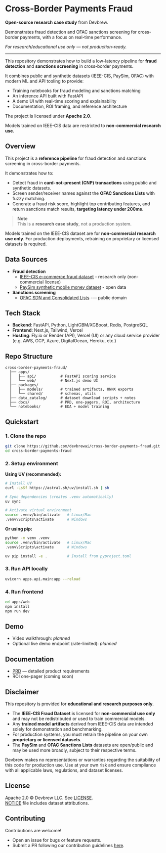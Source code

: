 # Cross-Border Payments Fraud

**Open-source research case study** from Devbrew.

Demonstrates fraud detection and OFAC sanctions screening for cross-border payments, with a focus on real-time performance.

_For research/educational use only — not production-ready._

---

This repository demonstrates how to build a low-latency pipeline for **fraud detection** and **sanctions screening** in cross-border payments.

It combines public and synthetic datasets (IEEE-CIS, PaySim, OFAC) with modern ML and API tooling to provide:

- Training notebooks for fraud modeling and sanctions matching
- An inference API built with FastAPI
- A demo UI with real-time scoring and explainability
- Documentation, ROI framing, and reference architecture

The project is licensed under **Apache 2.0**.

Models trained on IEEE-CIS data are restricted to **non-commercial research use**.

## Overview

This project is a **reference pipeline** for fraud detection and sanctions screening in cross-border payments.

It demonstrates how to:

- Detect fraud in **card-not-present (CNP) transactions** using public and synthetic datasets.
- Screen sender/receiver names against the **OFAC Sanctions Lists** with fuzzy matching.
- Generate a fraud risk score, highlight top contributing features, and return sanctions match results, **targeting latency under 200ms**.

> **Note**  
> This is a **research case study**, not a production system.

Models trained on the IEEE-CIS dataset are for **non-commercial research use only**.
For production deployments, retraining on proprietary or licensed datasets is required.

## Data Sources

- **Fraud detection**
  - [IEEE-CIS e-commerce fraud dataset](https://www.kaggle.com/c/ieee-fraud-detection) - research only (non-commercial license)
  - [PaySim synthetic mobile money dataset](https://www.kaggle.com/ntnu-testimon/paysim1) - open data
- **Sanctions screening**
  - [OFAC SDN and Consolidated Lists](https://sanctionslist.ofac.treas.gov/Home) -— public domain

## Tech Stack

- **Backend**: FastAPI, Python, LightGBM/XGBoost, Redis, PostgreSQL
- **Frontend**: Next.js, Tailwind, Vercel
- **Hosting**: Fly.io or Render (API), Vercel (UI) or any cloud service provider (e.g. AWS, GCP, Azure, DigitalOcean, Heroku, etc.)

## Repo Structure

```
cross-border-payments-fraud/
  ├── apps/
  │   ├── api/           # FastAPI scoring service
  │   └── web/           # Next.js demo UI
  ├── packages/
  │   ├── models/        # trained artifacts, ONNX exports
  │   └── shared/        # schemas, utils
  ├── data_catalog/      # dataset download scripts + notes
  ├── docs/              # PRD, one-pagers, ROI, architecture
  └── notebooks/         # EDA + model training
```

## Quickstart

### 1. Clone the repo

```bash
git clone https://github.com/devbrewai/cross-border-payments-fraud.git
cd cross-border-payments-fraud
```

### 2. Setup environment

**Using UV (recommended):**

```bash
# Install UV
curl -LsSf https://astral.sh/uv/install.sh | sh

# Sync dependencies (creates .venv automatically)
uv sync

# Activate virtual environment
source .venv/bin/activate   # Linux/Mac
.venv\Scripts\activate      # Windows
```

**Or using pip:**

```bash
python -m venv .venv
source .venv/bin/activate   # Linux/Mac
.venv\Scripts\activate      # Windows

uv pip install -e .         # Install from pyproject.toml
```

### 3. Run API locally

```bash
uvicorn apps.api.main:app --reload
```

### 4. Run frontend

```bash
cd apps/web
npm install
npm run dev
```

## Demo

- Video walkthrough: _planned_
- Optional live demo endpoint (rate-limited): _planned_

## Documentation

- [PRD](./docs/PRD.md) — detailed product requirements
- ROI one-pager (coming soon)

## Disclaimer

This repository is provided for **educational and research purposes only**.

- The **IEEE-CIS Fraud Dataset** is licensed for **non-commercial use only** and may not be redistributed or used to train commercial models.
- Any **trained model artifacts** derived from IEEE-CIS data are intended solely for demonstration and benchmarking.
- For production systems, you must retrain the pipeline on your own **proprietary or licensed datasets**.
- The **PaySim** and **OFAC Sanctions Lists** datasets are open/public and may be used more broadly, subject to their respective terms.

Devbrew makes no representations or warranties regarding the suitability of this code for production use. Use at your own risk and ensure compliance with all applicable laws, regulations, and dataset licenses.

## License

Apache 2.0 © Devbrew LLC. See [LICENSE](./LICENSE).  
[NOTICE](./NOTICE) file includes dataset attributions.

## Contributing

Contributions are welcome!

- Open an issue for bugs or feature requests.
- Submit a PR following our contribution guidelines [here](./CONTRIBUTING.md).
